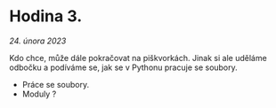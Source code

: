 # Hodina 3.
_24. února 2023_

Kdo chce, může dále pokračovat na piškvorkách. Jinak si ale uděláme odbočku a podíváme se, jak se v Pythonu pracuje se soubory.

 - Práce se soubory.
 - Moduly ?